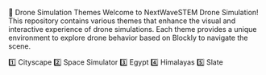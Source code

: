 🚀 Drone Simulation Themes
Welcome to NextWaveSTEM Drone Simulation! This repository contains various themes that enhance the visual and interactive experience of drone simulations. Each theme provides a unique environment to explore drone behavior based on Blockly to navigate the scene.

1️⃣ Cityscape
2️⃣ Space Simulator
3️⃣ Egypt
4️⃣ Himalayas
5️⃣ Slate